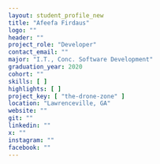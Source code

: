 ```yaml
---
layout: student_profile_new
title: "Afeefa Firdaus"
logo: ""
header: ""
project_role: "Developer"
contact_email: ""
major: "I.T., Conc. Software Development"
graduation_year: 2020
cohort: ""
skills: [ ]
highlights: [ ]
project_key: [ "the-drone-zone" ]
location: "Lawrenceville, GA"
website: ""
git: ""
linkedin: ""
x: ""
instagram: ""
facebook: ""
---
```

